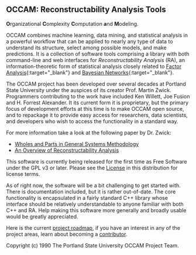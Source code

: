 ## OCCAM: Reconstructability Analysis Tools
**O**rganizational **C**omplexity **C**omputation **a**nd **M**odeling.

OCCAM combines machine learning, data mining, and statistical analysis in a powerful workflow that can be applied to nearly any type of data to understand its structure, select among possible models, and make predictions. It is a collection of software tools comprising a library with both command-line and web interfaces for *Reconstructability Analysis* (RA), an information-theoretic form of statistical analysis closely related to [Factor Analysis](https://en.wikipedia.org/wiki/Factor_analysis){:target="_blank"} and [Bayesian Networks](https://en.wikipedia.org/wiki/Bayesian_network){:target="_blank"}.

The OCCAM project has been developed over several decades at Portland State University under the auspices of its creator Prof. Martin Zwick. Programmers contributing to the work have included Ken Willett, Joe Fusion and H. Forrest Alexander. It its current form it is proprietary, but the primary focus of development efforts at this time is to make OCCAM open source, and to repackage it to provide easy access for researchers, data scientists, and developers who wish to access the functionality in a standard way.

For more information take a look at the following paper by Dr. Zwick:
* [Wholes and Parts in General Systems Methodology](https://www.pdx.edu/sites/www.pdx.edu.sysc/files/sysc_wholesg.pdf)
* [An Overview of Reconstructability Analysis](https://www.pdx.edu/sysc/sites/www.pdx.edu.sysc/files/overview.pdf)

This software is currently being released for the first time as Free Software under the GPL v3 or later. Please see the [License](license.md) in this distribution for license terms.

As of right now, the software will be a bit challenging to get started with. There is documentation included, but it is rather out-of-date. The core functionality is encapsulated in a fairly standard C++ library whose interface should be relatively understandable to anyone familiar with both C++ and RA. Help making this software more generally and broadly usable would be greatly appreciated.

Here is the current [project roadmap](roadmap.md), if you have an interest in any of the project areas, learn about becoming a [contributor](contributors/).

Copyright (c) 1990 The Portland State University OCCAM Project Team.

